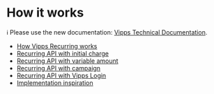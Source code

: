 <!-- START_METADATA
---
title: "How it works"
sidebar_position: 1
pagination_next: null
pagination_prev: null
---
END_METADATA -->

# How it works

<!-- START_COMMENT -->

ℹ️ Please use the new documentation:
[Vipps Technical Documentation](https://vippsas.github.io/vipps-developer-docs/docs/APIs/recurring-api).

<!-- END_COMMENT -->

* [How Vipps Recurring works](vipps-recurring-api-howitworks.md)
* [Recurring API with initial charge](vipps-recurring-api-initial-charge-howitworks.md)
* [Recurring API with variable amount](vipps-recurring-api-variable-howitworks.md)
* [Recurring API with campaign](vipps-recurring-api-campaigns-howitworks.md)
* [Recurring API with Vipps Login](vipps-login-recurring-howitworks.md)
* [Implementation inspiration](vipps-recurring-api-inspiration-howitworks.md)

